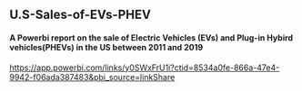## U.S-Sales-of-EVs-PHEV

#### A Powerbi report on the sale of Electric Vehicles (EVs) and Plug-in Hybird vehicles(PHEVs) in the US between 2011 and 2019


https://app.powerbi.com/links/y0SWxFrU1i?ctid=8534a0fe-866a-47e4-9942-f06ada387483&pbi_source=linkShare

